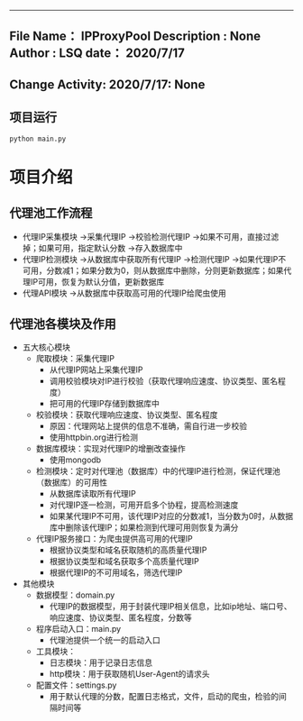 -------------------------------------------------
   File Name：     IPProxyPool 
   Description :   None
   Author :        LSQ
   date：          2020/7/17
-------------------------------------------------
   Change Activity:
                   2020/7/17: None
-------------------------------------------------
## 项目运行
    python main.py

# 项目介绍
## 代理池工作流程
* 代理IP采集模块 ->采集代理IP ->校验检测代理IP ->如果不可用，直接过滤掉；如果可用，指定默认分数 ->存入数据库中
* 代理IP检测模块 ->从数据库中获取所有代理IP ->检测代理IP ->如果代理IP不可用，分数减1；如果分数为0，则从数据库中删除，分则更新数据库；如果代理IP可用，恢复为默认分值，更新数据库
* 代理API模块 ->从数据库中获取高可用的代理IP给爬虫使用

## 代理池各模块及作用
* 五大核心模块
    * 爬取模块：采集代理IP
        * 从代理IP网站上采集代理IP
        * 调用校验模块对IP进行校验（获取代理响应速度、协议类型、匿名程度）
        * 把可用的代理IP存储到数据库中
    * 校验模块：获取代理响应速度、协议类型、匿名程度
        * 原因：代理网站上提供的信息不准确，需自行进一步校验
        * 使用httpbin.org进行检测
    * 数据库模块：实现对代理IP的增删改查操作
        * 使用mongodb
    * 检测模块：定时对代理池（数据库）中的代理IP进行检测，保证代理池（数据库）的可用性
        * 从数据库读取所有代理IP
        * 对代理IP逐一检测，可用开启多个协程，提高检测速度
        * 如果某代理IP不可用，该代理IP对应的分数减1，当分数为0时，从数据库中删除该代理IP；如果检测到代理可用则恢复为满分
    * 代理IP服务接口：为爬虫提供高可用的代理IP
        * 根据协议类型和域名获取随机的高质量代理IP
        * 根据协议类型和域名获取多个高质量代理IP
        * 根据代理IP的不可用域名，筛选代理IP
* 其他模块
    * 数据模型：domain.py
        * 代理IP的数据模型，用于封装代理IP相关信息，比如ip地址、端口号、响应速度、协议类型、匿名程度，分数等
    * 程序启动入口：main.py
        * 代理池提供一个统一的启动入口
    * 工具模块：
        * 日志模块：用于记录日志信息
        * http模块：用于获取随机User-Agent的请求头
    * 配置文件：settings.py
        * 用于默认代理的分数，配置日志格式，文件，启动的爬虫，检验的间隔时间等